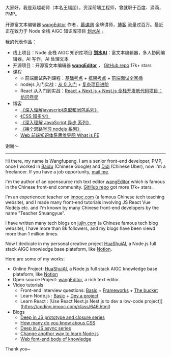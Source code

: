 大家好，我是双越老师（本名王福朋），资深前端工程师，曾就职于百度、滴滴，PMP。

开源富文本编辑器 [wangEditor](https://www.wangeditor.com/) 作者，[慕课网](https://www.imooc.com/t/4427201) 金牌讲师，[博客](https://juejin.cn/user/1714893868765373) 流量过百万。最近正在致力于 Node 全栈 AIGC 知识库项目 [划水AI](https://www.huashuiai.com/) 。

我的代表作品：

- 线上项目：Node 全栈 AIGC 知识库项目 **[划水AI](https://www.huashuiai.com/)**：富文本编辑器，多人协同编辑器，AI 写作，AI 处理文本
- 开源项目：开源富文本编辑器 **[wangEditor](https://www.wangeditor.com/)** ， [GitHub repo](https://github.com/wangeditor-team/wangEditor) 17k+ stars
- 课程
  - 🔥 前端面试系列课程：[基础考点](https://coding.imooc.com/class/400.html) + [框架考点](https://coding.imooc.com/class/419.html) + [前端面试全家桶](https://coding.imooc.com/class/613.html)
  - nodejs 入门实战：[从 0 入门](https://coding.imooc.com/class/320.html) + [复杂项目进阶](https://coding.imooc.com/class/388.html)
  - React 从入门到实战：[React + Next.js + Nest.js 全栈开发低代码项目：仿问卷星](https://coding.imooc.com/class/646.html)
- 博客
  - [《深入理解javascript原型和闭包系列》](https://www.cnblogs.com/wangfupeng1988/p/4001284.html)
  - [《CSS 知多少》](https://www.cnblogs.com/wangfupeng1988/p/4325007.html)
  - [《深入理解 JavaScript 异步 系列》](https://github.com/wangfupeng1988/js-async-tutorial)
  - [《换个思路学习 nodejs 系列》](https://github.com/wangfupeng1988/node-tutorial)
  - [Web 前端知识体系思维导图 What is FE](https://github.com/wangfupeng1988/what-is-fe)

谢谢～

---

Hi there, my name is Wangfupeng. I am a senior front-end developer, PMP, once I worked in [Baidu](https://www.baidu.com/) (Chinese Google) and [Didi](https://www.xiaojukeji.com/) (Chinese Uber), now I'm a freelancer. If you have a job opportunity, [mail me](mailto:wangfupeng1988@163.com).

I'm the author of an opensource rich text editor [wangEditor](https://www.wangeditor.com/) which is famous in the Chinese front-end community. [GitHub repo](https://github.com/wangeditor-team/wangEditor) got more 17k+ stars.

I'm an experienced teacher on [imooc.com](https://www.imooc.com/) (a famous Chinese tech teaching website), and I made many front-end tutorials involving JS React Vue Nodejs etc. and I'm known by many Chinese front-end developers by the name "Teacher Shuangyue".

I have written many tech blogs on [jujin.com](https://juejin.cn/user/1714893868765373) (a Chinese famous tech blog website), I have more than 8k followers, and my blogs have been viewd more than 1 million times.

Now I dedicate in my personal creative project [HuaShuiAI](https://www.huashuiai.com/), a Node.js full stack AIGC knowledge base plateform, like [Notion](notion.com).

Here are some of my works:

- Online Project: [HuaShuiAI](https://www.huashuiai.com/), a Node.js full stack AIGC knowledge base plateform, like [Notion](notion.com)
- Open source Project: [wangEditor](https://www.wangeditor.com/), a rich text editor.
- Video tutorials
  - Front-end interview questions: [Basic](https://coding.imooc.com/class/400.html) + [Frameworks](https://coding.imooc.com/class/419.html) + [The bucket](https://coding.imooc.com/class/613.html)
  - Learn Node.js : [Basic](https://coding.imooc.com/class/320.html) + [Dev a project](https://coding.imooc.com/class/388.html)
  - Learn React : [Use React Next.js Nest.js to dev a low-code project]](https://coding.imooc.com/class/646.html)
- Blogs
  - [Deep in JS prototype and closure series](https://www.cnblogs.com/wangfupeng1988/p/4001284.html)
  - [How many do you know abous CSS](https://www.cnblogs.com/wangfupeng1988/p/4325007.html)
  - [Deep in JS async series](https://github.com/wangfupeng1988/js-async-tutorial)
  - [Change anothor way to learn Node.js](https://github.com/wangfupeng1988/node-tutorial)
  - [Web font-end body of knowledge](https://github.com/wangfupeng1988/what-is-fe)

Thank you~
